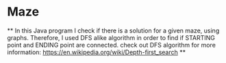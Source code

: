 # Maze


** In this Java program I check if there is a solution for a given maze, using graphs. Therefore, I used DFS alike algorithm in order to find if STARTING point and ENDING point are connected. check out DFS algorithm for more information: https://en.wikipedia.org/wiki/Depth-first_search
**


